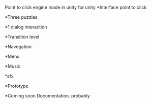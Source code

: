 Point to click engine made in unity for unity
*Interface point to click 

*Three puzzles

*1 dialog interaction

*Transition level

*Navegation

*Menu

*Music

*sfx

*Prototype

*Coming soon Documentation. probably

